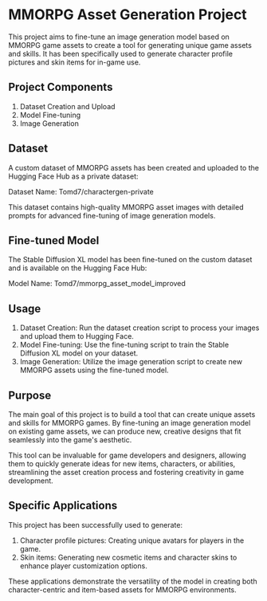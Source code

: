 # MMORPG Asset Generation Project

This project aims to fine-tune an image generation model based on MMORPG game assets to create a tool for generating unique game assets and skills. It has been specifically used to generate character profile pictures and skin items for in-game use.

## Project Components

1. Dataset Creation and Upload
2. Model Fine-tuning
3. Image Generation

## Dataset

A custom dataset of MMORPG assets has been created and uploaded to the Hugging Face Hub as a private dataset:

Dataset Name: Tomd7/charactergen-private

This dataset contains high-quality MMORPG asset images with detailed prompts for advanced fine-tuning of image generation models.

## Fine-tuned Model

The Stable Diffusion XL model has been fine-tuned on the custom dataset and is available on the Hugging Face Hub:

Model Name: Tomd7/mmorpg_asset_model_improved

## Usage

1. Dataset Creation: Run the dataset creation script to process your images and upload them to Hugging Face.
2. Model Fine-tuning: Use the fine-tuning script to train the Stable Diffusion XL model on your dataset.
3. Image Generation: Utilize the image generation script to create new MMORPG assets using the fine-tuned model.

## Purpose

The main goal of this project is to build a tool that can create unique assets and skills for MMORPG games. By fine-tuning an image generation model on existing game assets, we can produce new, creative designs that fit seamlessly into the game's aesthetic.

This tool can be invaluable for game developers and designers, allowing them to quickly generate ideas for new items, characters, or abilities, streamlining the asset creation process and fostering creativity in game development.

## Specific Applications

This project has been successfully used to generate:
1. Character profile pictures: Creating unique avatars for players in the game.
2. Skin items: Generating new cosmetic items and character skins to enhance player customization options.

These applications demonstrate the versatility of the model in creating both character-centric and item-based assets for MMORPG environments.
